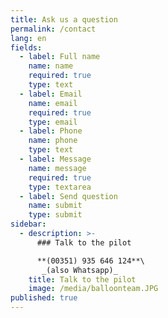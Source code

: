```yaml
---
title: Ask us a question
permalink: /contact
lang: en
fields:
  - label: Full name
    name: name
    required: true
    type: text
  - label: Email
    name: email
    required: true
    type: email
  - label: Phone
    name: phone
    type: text
  - label: Message
    name: message
    required: true
    type: textarea
  - label: Send question
    name: submit
    type: submit
sidebar:
  - description: >-
      ### Talk to the pilot

      **(00351) 935 646 124**\
       _(also Whatsapp)_
    title: Talk to the pilot
    image: /media/balloonteam.JPG
published: true
---
```

